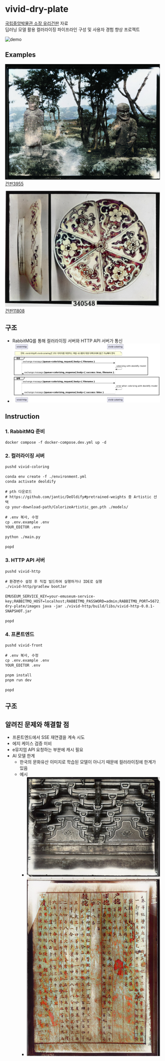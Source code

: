 # vivid-dry-plate

[국립중앙박물관 소장 유리건판](https://www.museum.go.kr/dryplate/main.do) 자료  
딥러닝 모델 활용 컬러라이징 파이프라인 구성 및 사용자 경험 향상 프로젝트

![demo](./docs/demo.gif)

## Examples

![건판3955](./docs/example1.jpg)  
[건판3955](https://www.emuseum.go.kr/detail?relicId=PS0100100102000395500000)  

![건판11808](./docs/example2.jpg)  
[건판11808](https://www.emuseum.go.kr/detail?relicId=PS0100100102001180800000)  

## 구조

- RabbitMQ를 통해 컬러라이징 서버와 HTTP API 서버가 통신
- ![diagram](./docs/rabbitmq.png)

## Instruction

### 1. RabbitMQ 준비

```
docker compose -f docker-compose.dev.yml up -d
```

### 2. 컬러라이징 서버

```
pushd vivid-coloring

conda env create -f ./environment.yml
conda activate deoldify

# pth 다운로드
# https://github.com/jantic/DeOldify#pretrained-weights 중 Artistic 선택
cp your-download-path/ColorizeArtistic_gen.pth ./models/

# .env 복사, 수정
cp .env.example .env
YOUR_EDITOR .env

python ./main.py

popd
```

### 3. HTTP API 서버

```
pushd vivid-http

# 환경변수 설정 후 직접 빌드하여 실행하거나 IDE로 실행
./vivid-http/gradlew bootJar

EMUSEUM_SERVICE_KEY=your-emuseum-service-key;RABBITMQ_HOST=localhost;RABBITMQ_PASSWORD=admin;RABBITMQ_PORT=5672;RABBITMQ_USERNAME=admin;IMAGES_ROOT_PATH=/Users/limo/Git/vivid-dry-plate/images java -jar ./vivid-http/build/libs/vivid-http-0.0.1-SNAPSHOT.jar

popd
```

### 4. 프론트엔드

```
pushd vivid-front

# .env 복사, 수정
cp .env.example .env
YOUR_EDITOR .env

pnpm install
pnpm run dev

popd
```

## 구조



## 알려진 문제와 해결할 점

- 프론트엔드에서 SSE 재연결을 계속 시도
- 에지 케이스 검증 미비
- e뮤지엄 API 요청하는 부분에 캐시 필요
- AI 모델 한계
  - 한국의 문화유산 이미지로 학습된 모델이 아니기 때문에 컬러라이징에 한계가 있음
  - 예시
    - ![건판1](./docs/example3.jpg) 
    - ![건판3013](./docs/example4.jpg)
    
